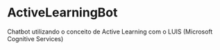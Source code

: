 # ActiveLearningBot
Chatbot utilizando o conceito de Active Learning com o LUIS (Microsoft Cognitive Services)
